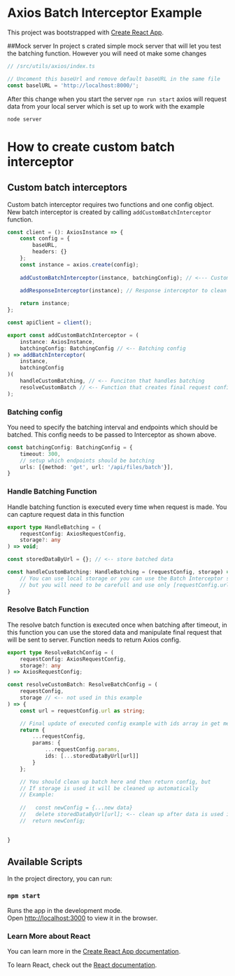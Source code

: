 # Axios Batch Interceptor Example

This project was bootstrapped with [Create React App](https://github.com/facebook/create-react-app).

##Mock server
In project s crated simple mock server that will let you test the batching function. 
However you will need ot make some changes
```ts
// /src/utils/axios/index.ts

// Uncoment this baseUrl and remove default baseURL in the same file
const baselURL = 'http://localhost:8000/';
```
After this change when you start the server `npm run start` axios will request data from your local server which is set 
up to work with the example
```nodejs
node server
```

# How to create custom batch interceptor
## Custom batch interceptors

Custom batch interceptor requires two functions and one config object. New batch interceptor is created by calling
`addCustomBatchInterceptor` function.

```ts
const client = (): AxiosInstance => {
    const config = {
        baseURL,
        headers: {}
    };
    const instance = axios.create(config);
    
    addCustomBatchInterceptor(instance, batchingConfig); // <--- Custom Batching Interceptor
    
    addResponseInterceptor(instance); // Response interceptor to clean up cancellation errors

    return instance;
};

const apiClient = client();
```

```ts
export const addCustomBatchInterceptor = (
    instance: AxiosInstance,
    batchingConfig: BatchingConfig // <-- Batching config
) => addBatchInterceptor(
    instance,
    batchingConfig
)(
    handleCustomBatching, // <-- Funciton that handles batching
    resolveCustomBatch // <-- Function that creates final request config
);
```

### Batching config
You need to specify the batching interval and endpoints which should be batched. 
This config needs to be passed to Interceptor as shown above.
```ts
const batchingConfig: BatchingConfig = {
    timeout: 300,
    // setup which endpoints should be batching
    urls: [{method: 'get', url: '/api/files/batch'}],
}
```

### Handle Batching Function
Handle batching function is executed every time when request is made. You can capture request data in this 
function
```ts
export type HandleBatching = (
    requestConfig: AxiosRequestConfig,
    storage?: any 
) => void;

const storedDataByUrl = {}; // <-- store batched data

const handleCustomBatching: HandleBatching = (requestConfig, storage) => {
    // You can use local storage or you can use the Batch Interceptor storage
    // but you will need to be carefull and use only [requestConfig.url] as key
}
```
### Resolve Batch Function
The resolve batch function is executed once when batching after timeout, in this function you can use the stored data 
and manipulate final request that will be sent to server. Function needs to return Axios config.
```ts
export type ResolveBatchConfig = (
    requestConfig: AxiosRequestConfig,
    storage?: any
) => AxiosRequestConfig;

const resolveCustomBatch: ResolveBatchConfig = (
    requestConfig,
    storage // <-- not used in this example
) => {
    const url = requestConfig.url as string;

    // Final update of executed config example with ids array in get method
    return {
        ...requestConfig,
        params: {
            ...requestConfig.params,
            ids: [...storedDataByUrl[url]]
        }
    };

    // You should clean up batch here and then return config, but
    // If storage is used it will be cleaned up automatically
    // Example:
    
    //   const newConfig = {...new data}
    //   delete storedDataByUrl[url]; <-- clean up after data is used in new config
    //  return newConfig;
    

}
```
## Available Scripts

In the project directory, you can run:

### `npm start`

Runs the app in the development mode.\
Open [http://localhost:3000](http://localhost:3000) to view it in the browser.

### Learn More about React

You can learn more in the [Create React App documentation](https://facebook.github.io/create-react-app/docs/getting-started).

To learn React, check out the [React documentation](https://reactjs.org/).
